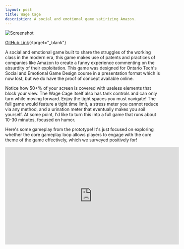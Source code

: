 ```yaml
---
layout: post
title: Wage Cage
description: A social and emotional game satirizing Amazon.
---
```


![Screenshot](https://i.imgur.com/cQB5h8I.png)

[GitHub Link]([https://github.com/GarethDa/WageCage]){:target="_blank"}

A social and emotional game built to share the struggles of the working class in the modern era, this game makes use of patents and practices of companies like Amazon to create a funny experience commenting on the absurdity of their exploitation. This game was designed for Ontario Tech's Social and Emotional Game Design course in a presentation format which is now lost, but we do have the proof of concept available online.

Notice how 50+% of your screen is covered with useless elements that block your view. The Wage Cage itself also has tank controls and can only turn while moving forward. Enjoy the tight spaces you must navigate! The full game would feature a tight time limit, a stress meter you cannot reduce via any method, and a urination meter that eventually makes you soil yourself. At some point, I'd like to turn this into a full game that runs about 10-30 minutes, focused on humor.

Here's some gameplay from the prototype! It's just focused on exploring whether the core gameplay loop allows players to engage with the core theme of the game effectively, which we surveyed positively for!

<iframe width="560" height="315" src="https://www.youtube-nocookie.com/embed/UlJkbMANjE0?si=vWhzV2YN9-se7dpH&amp;controls=0" title="YouTube video player" frameborder="0" allow="accelerometer; autoplay; clipboard-write; encrypted-media; gyroscope; picture-in-picture; web-share" referrerpolicy="strict-origin-when-cross-origin" allowfullscreen></iframe>